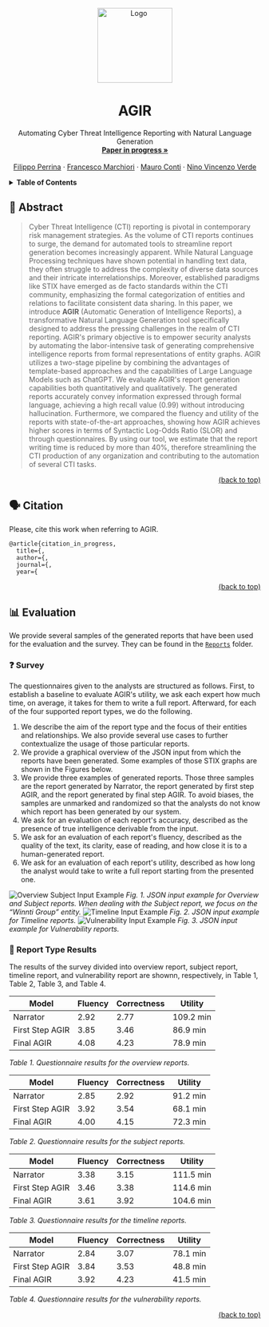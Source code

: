 <div id="top"></div>
<!-- PROJECT LOGO -->
<br />
<div align="center">
  <a href="https://github.com/Mhackiori/AGIR">
    <img src="Figures/Logo.png" alt="Logo" width="150" height="150">
  </a>

  <h1 align="center">AGIR</h1>

  <p align="center">
    Automating Cyber Threat Intelligence Reporting with Natural Language Generation
    <br />
    <a href=""><strong>Paper in progress »</strong></a>
    <br />
    <br />
    <a href="https://github.com/FilippoPerrina">Filippo Perrina</a>
    ·
    <a href="https://www.math.unipd.it/~fmarchio/">Francesco Marchiori</a>
    ·
    <a href="https://www.math.unipd.it/~conti/">Mauro Conti</a>
    ·
    <a href="https://www.linkedin.com/in/ninoverde/">Nino Vincenzo Verde</a>
  </p>
</div>

<!-- TABLE OF CONTENTS -->
<details>
  <summary><strong>Table of Contents</strong></summary>
  <ol>
    <li>
      <a href="#abstract">Abstract</a>
    </li>
    <li>
      <a href="#citation">Citation</a>
    </li>
    <li>
      <a href="#evaluation">Evaluation</a>
      <ul>
        <li><a href="#survey">Survey</a></li>
        <li><a href="#results">Report Type Results</a></li>
      </ul>
    </li>
  </ol>
</details>


<div id="abstract"></div>

## 🧩 Abstract

>Cyber Threat Intelligence (CTI) reporting is pivotal in contemporary risk management strategies. As the volume of CTI reports continues to surge, the demand for automated tools to streamline report generation becomes increasingly apparent. While Natural Language Processing techniques have shown potential in handling text data, they often struggle to address the complexity of diverse data sources and their intricate interrelationships. Moreover, established paradigms like STIX have emerged as de facto standards within the CTI community, emphasizing the formal categorization of entities and relations to facilitate consistent data sharing. In this paper, we introduce **AGIR** (Automatic Generation of Intelligence Reports), a transformative Natural Language Generation tool specifically designed to address the pressing challenges in the realm of CTI reporting. AGIR's primary objective is to empower security analysts by automating the labor-intensive task of generating comprehensive intelligence reports from formal representations of entity graphs. AGIR utilizes a two-stage pipeline by combining the advantages of template-based approaches and the capabilities of Large Language Models such as ChatGPT. We evaluate AGIR's report generation capabilities both quantitatively and qualitatively. The generated reports accurately convey information expressed through formal language, achieving a high recall value (0.99) without introducing hallucination. Furthermore, we compared the fluency and utility of the reports with state-of-the-art approaches, showing how AGIR achieves higher scores in terms of Syntactic Log-Odds Ratio (SLOR) and through questionnaires. By using our tool, we estimate that the report writing time is reduced by more than 40%, therefore streamlining the CTI production of any organization and contributing to the automation of several CTI tasks.

<p align="right"><a href="#top">(back to top)</a></p>
<div id="citation"></div>

## 🗣️ Citation

Please, cite this work when referring to AGIR.

```
@article{citation_in_progress,
  title={,
  author={,
  journal={,
  year={

```

<p align="right"><a href="#top">(back to top)</a></p>
<div id="evaluation"></div>

## 📊 Evaluation

We provide several samples of the generated reports that have been used for the evaluation and the survey. They can be found in the [`Reports`](https://github.com/Mhackiori/AGIR/tree/main/Reports) folder.

<div id="survey"></div>

### ❓ Survey

The questionnaires given to the analysts are structured as follows. First, to establish a baseline to evaluate AGIR's utility, we ask each expert how much time, on average, it takes for them to write a full report. Afterward, for each of the four supported report types, we do the following.

1. We describe the aim of the report type and the focus of their entities and relationships. We also provide several use cases to further contextualize the usage of those particular reports.
2. We provide a graphical overview of the JSON input from which the reports have been generated. Some examples of those STIX graphs are shown in the Figures below.
3. We provide three examples of generated reports. Those three samples are the report generated by Narrator, the report generated by first step AGIR, and the report generated by final step AGIR. To avoid biases, the samples are unmarked and randomized so that the analysts do not know which report has been generated by our system.
4. We ask for an evaluation of each report's accuracy, described as the presence of true intelligence derivable from the input.
5. We ask for an evaluation of each report's fluency, described as the quality of the text, its clarity, ease of reading, and how close it is to a human-generated report.
6. We ask for an evaluation of each report's utility, described as how long the analyst would take to write a full report starting from the presented one.

![Overview Subject Input Example](/Reports/Input_Example/Overview_Subject_Input_Example.png "Overview Subject Input Example")
*Fig. 1. JSON input example for Overview and Subject reports. When dealing with the Subject report, we focus on the “Winnti Group” entity.*
![Timeline Input Example](/Reports/Input_Example/Timeline_Input_Example.png "Timeline Input Example")
*Fig. 2. JSON input example for Timeline reports.*
![Vulnerability Input Example](/Reports/Input_Example/Vulnerability_Input_Example.png "Vulnerability Input Example")
*Fig. 3. JSON input example for Vulnerability reports.*

<div id="results"></div>

### 📝 Report Type Results

The results of the survey divided into overview report, subject report, timeline report, and vulnerability report are shownn, respectively, in Table 1, Table 2, Table 3, and Table 4.

| **Model** | **Fluency** | **Correctness** | **Utility** |
|---|---|---|---|
| Narrator | 2.92 | 2.77 | 109.2 min |
| First Step AGIR | 3.85 | 3.46 | 86.9 min |
| Final AGIR | 4.08 | 4.23 | 78.9 min |

*Table 1. Questionnaire results for the overview reports.*


| **Model** | **Fluency** | **Correctness** | **Utility** |
|---|---|---|---|
| Narrator | 2.85 | 2.92 | 91.2 min |
| First Step AGIR | 3.92 | 3.54 | 68.1 min |
| Final AGIR | 4.00 | 4.15 | 72.3 min |

*Table 2. Questionnaire results for the subject reports.*


| **Model** | **Fluency** | **Correctness** | **Utility** |
|---|---|---|---|
| Narrator | 3.38 | 3.15 | 111.5 min |
| First Step AGIR | 3.46 | 3.38 | 114.6 min |
| Final AGIR | 3.61 | 3.92 | 104.6 min |

*Table 3. Questionnaire results for the timeline reports.*


| **Model** | **Fluency** | **Correctness** | **Utility** |
|---|---|---|---|
| Narrator | 2.84 | 3.07 | 78.1 min |
| First Step AGIR | 3.84 | 3.53 | 48.8 min |
| Final AGIR | 3.92 | 4.23 | 41.5 min |

*Table 4. Questionnaire results for the vulnerability reports.*

<p align="right"><a href="#top">(back to top)</a></p>